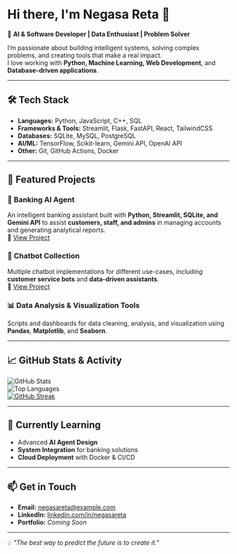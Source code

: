 # Hi there, I'm Negasa Reta 👋

🚀 **AI & Software Developer | Data Enthusiast | Problem Solver**

I’m passionate about building intelligent systems, solving complex problems, and creating tools that make a real impact.  
I love working with **Python, Machine Learning, Web Development**, and **Database-driven applications**.  

---

## 🛠 Tech Stack
- **Languages:** Python, JavaScript, C++, SQL
- **Frameworks & Tools:** Streamlit, Flask, FastAPI, React, TailwindCSS
- **Databases:** SQLite, MySQL, PostgreSQL
- **AI/ML:** TensorFlow, Scikit-learn, Gemini API, OpenAI API
- **Other:** Git, GitHub Actions, Docker

---

## 📌 Featured Projects
### 💬 Banking AI Agent  
An intelligent banking assistant built with **Python, Streamlit, SQLite, and Gemini API** to assist **customers, staff, and admins** in managing accounts and generating analytical reports.  
🔗 [View Project](https://github.com/NegasaReta/chatbots)

### 🤖 Chatbot Collection  
Multiple chatbot implementations for different use-cases, including **customer service bots** and **data-driven assistants**.  
🔗 [View Project](https://github.com/NegasaReta/chatbots)

### 📊 Data Analysis & Visualization Tools  
Scripts and dashboards for data cleaning, analysis, and visualization using **Pandas**, **Matplotlib**, and **Seaborn**.

---

## 📈 GitHub Stats & Activity
![GitHub Stats](https://github-readme-stats.vercel.app/api?username=NegasaReta&show_icons=true&theme=tokyonight)  
![Top Languages](https://github-readme-stats.vercel.app/api/top-langs/?username=NegasaReta&layout=compact&theme=tokyonight)  
[![GitHub Streak](https://github-readme-streak-stats-gamma-topaz.vercel.app?user=NegasaReta&theme=merko)](https://git.io/streak-stats)

---

## 🌱 Currently Learning
- Advanced **AI Agent Design**
- **System Integration** for banking solutions
- **Cloud Deployment** with Docker & CI/CD

---

## 📫 Get in Touch
- **Email:** negasareta@example.com  
- **LinkedIn:** [linkedin.com/in/negasareta](https://linkedin.com/in/negasareta)  
- **Portfolio:** *Coming Soon*

---

💡 *"The best way to predict the future is to create it."*
